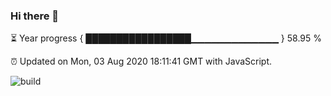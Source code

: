 ### Hi there 👋

⏳ Year progress { █████████████████▁▁▁▁▁▁▁▁▁▁▁▁▁ } 58.95 %

⏰ Updated on Mon, 03 Aug 2020 18:11:41 GMT with JavaScript.

![build](https://github.com/shenxianpeng/shenxianpeng/workflows/build/badge.svg)
